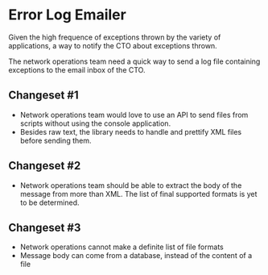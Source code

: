 # Error Log Emailer

Given the high frequence of exceptions thrown by the variety of applications, a way to notify the CTO about exceptions thrown.

The network operations team need a quick way to send a log file containing exceptions to the email inbox of the CTO.

## Changeset #1

* Network operations team would love to use an API to send files from scripts without using the console application.
* Besides raw text, the library needs to handle and prettify XML files before sending them.

## Changeset #2

* Network operations team should be able to extract the body of the message from more than XML.
The list of final supported formats is yet to be determined.

## Changeset #3

* Network operations cannot make a definite list of file formats
* Message body can come from a database, instead of the content of a file